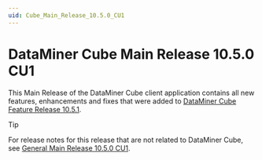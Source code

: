 ```yaml
---
uid: Cube_Main_Release_10.5.0_CU1
---
```


# DataMiner Cube Main Release 10.5.0 CU1

This Main Release of the DataMiner Cube client application contains all new features, enhancements and fixes that were added to [DataMiner Cube Feature Release 10.5.1](xref:Cube_Feature_Release_10.5.1).

> [!TIP]
> For release notes for this release that are not related to DataMiner Cube, see [General Main Release 10.5.0 CU1](xref:General_Main_Release_10.5.0_CU1).
